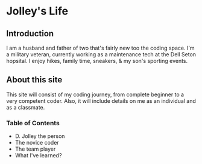 # Jolley's Life

## Introduction 

I am a husband and father of two that's fairly new too the coding space. I'm a military veteran, currently working as a maintenance tech at the Dell Seton hopsital. I enjoy hikes, family time, sneakers, & my son's sporting events. 

## About this site

This site will consist of my coding journey, from complete beginner to a very competent coder. Also, it will include details on me as an individual and as a classmate.

### Table of Contents

- D. Jolley the person
- The novice coder
- The team player
- What I've learned?